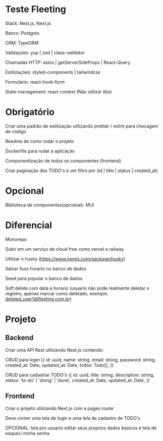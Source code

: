 # Teste Fleeting

Stack: Nest.js, Next.js

Banco: Postgres

ORM: TypeORM

Validações: yup | zod | class-validator

Chamadas HTTP: axios | getServerSideProps | React-Query

Estilizações: styled-components | tailwindcss

Formulario: react-hook-form

State-management: react context (Não utilizar libs)

# Obrigatório

Criar uma padrão de estilização utilizando prettier / eslint para checagem de código

Readme de como rodar o projeto

Dockerfile para rodar a aplicação

Componentização de todos os componentes (frontend)

Criar paginação dos TODO's e um filtro por (id | title | status | created_at)

# Opcional

Biblioteca de componentes(opcional): MUI

# Diferencial

Monorepo

Subir em um serviço de cloud free como vercel e railway

Utilizar o husky (https://www.npmjs.com/package/husky)

Salvar fuso horario no banco de dados

Seed para popular o banco de dados

Soft delete com data e horario (usuario não pode realmente deletar o registro, apenas marcar como deletado, exemplo deleted_user1@fleeting.com.br)

# Projeto

## Backend

Criar uma API Rest utilizando Nest.js contendo:

CRUD para login
({
id: uuid,
name: string,
email: string,
password: string,
created_at: Date,
updated_at: Date,
todos: Todo[],
})

CRUD para cadastrar TODO's
({
id: uuid,
title: string,
description: string,
status: 'to-do' | 'doing' | 'done',
created_at: Date,
updated_at: Date,
})

## Frontend

Criar o projeto utilizando Next.js com a pages router

Deve conter uma tela de login e uma tela de cadastro de TODO's

OPCIONAL: tela pro usuario editar seus proprios dados basicos e tela de esqueci minha senha
